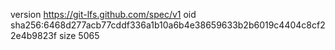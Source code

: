 version https://git-lfs.github.com/spec/v1
oid sha256:6468d277acb77cddf336a1b10a6b4e38659633b2b6019c4404c8cf22e4b9823f
size 5065
